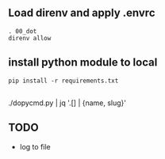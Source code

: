## Load direnv and apply .envrc

```
. 00_dot
direnv allow
```

## install python module to local

```
pip install -r requirements.txt
```


## 

./dopycmd.py | jq '.[] | {name, slug}'

## TODO

* log to file
